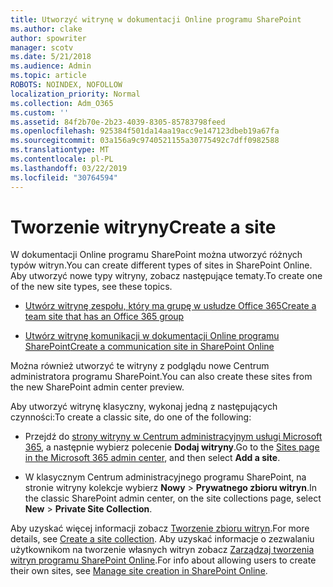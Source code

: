 ```yaml
---
title: Utworzyć witrynę w dokumentacji Online programu SharePoint
ms.author: clake
author: spowriter
manager: scotv
ms.date: 5/21/2018
ms.audience: Admin
ms.topic: article
ROBOTS: NOINDEX, NOFOLLOW
localization_priority: Normal
ms.collection: Adm_O365
ms.custom: ''
ms.assetid: 84f2b70e-2b23-4039-8305-85783798feed
ms.openlocfilehash: 925384f501da14aa19acc9e147123dbeb19a67fa
ms.sourcegitcommit: 03a156a9c9740521155a30775492c7dff0982588
ms.translationtype: MT
ms.contentlocale: pl-PL
ms.lasthandoff: 03/22/2019
ms.locfileid: "30764594"
---
```

# <a name="create-a-site"></a><span data-ttu-id="03a13-102">Tworzenie witryny</span><span class="sxs-lookup"><span data-stu-id="03a13-102">Create a site</span></span>

<span data-ttu-id="03a13-103">W dokumentacji Online programu SharePoint można utworzyć różnych typów witryn.</span><span class="sxs-lookup"><span data-stu-id="03a13-103">You can create different types of sites in SharePoint Online.</span></span> <span data-ttu-id="03a13-104">Aby utworzyć nowe typy witryny, zobacz następujące tematy.</span><span class="sxs-lookup"><span data-stu-id="03a13-104">To create one of the new site types, see these topics.</span></span>
  
- [<span data-ttu-id="03a13-105">Utwórz witrynę zespołu, który ma grupę w usłudze Office 365</span><span class="sxs-lookup"><span data-stu-id="03a13-105">Create a team site that has an Office 365 group</span></span>](https://go.microsoft.com/fwlink/?linkid=866292)
    
- [<span data-ttu-id="03a13-106">Utwórz witrynę komunikacji w dokumentacji Online programu SharePoint</span><span class="sxs-lookup"><span data-stu-id="03a13-106">Create a communication site in SharePoint Online</span></span>](https://go.microsoft.com/fwlink/?linkid=866294)
    
<span data-ttu-id="03a13-107">Można również utworzyć te witryny z podglądu nowe Centrum administratora programu SharePoint.</span><span class="sxs-lookup"><span data-stu-id="03a13-107">You can also create these sites from the new SharePoint admin center preview.</span></span>
  
<span data-ttu-id="03a13-108">Aby utworzyć witrynę klasyczny, wykonaj jedną z następujących czynności:</span><span class="sxs-lookup"><span data-stu-id="03a13-108">To create a classic site, do one of the following:</span></span>
  
- <span data-ttu-id="03a13-109">Przejdź do [strony witryny w Centrum administracyjnym usługi Microsoft 365](https://portal.office.com/adminportal/home#/SitesList), a następnie wybierz polecenie **Dodaj witryny**.</span><span class="sxs-lookup"><span data-stu-id="03a13-109">Go to the [Sites page in the Microsoft 365 admin center](https://portal.office.com/adminportal/home#/SitesList), and then select **Add a site**.</span></span>
    
- <span data-ttu-id="03a13-110">W klasycznym Centrum administracyjnego programu SharePoint, na stronie witryny kolekcje wybierz **Nowy** \> **Prywatnego zbioru witryn**.</span><span class="sxs-lookup"><span data-stu-id="03a13-110">In the classic SharePoint admin center, on the site collections page, select **New** \> **Private Site Collection**.</span></span>
    
<span data-ttu-id="03a13-111">Aby uzyskać więcej informacji zobacz [Tworzenie zbioru witryn](https://go.microsoft.com/fwlink/?linkid=866295).</span><span class="sxs-lookup"><span data-stu-id="03a13-111">For more details, see [Create a site collection](https://go.microsoft.com/fwlink/?linkid=866295).</span></span> <span data-ttu-id="03a13-112">Aby uzyskać informacje o zezwalaniu użytkownikom na tworzenie własnych witryn zobacz [Zarządzaj tworzenia witryn programu SharePoint Online](https://go.microsoft.com/fwlink/?linkid=866296).</span><span class="sxs-lookup"><span data-stu-id="03a13-112">For info about allowing users to create their own sites, see [Manage site creation in SharePoint Online](https://go.microsoft.com/fwlink/?linkid=866296).</span></span>
  

